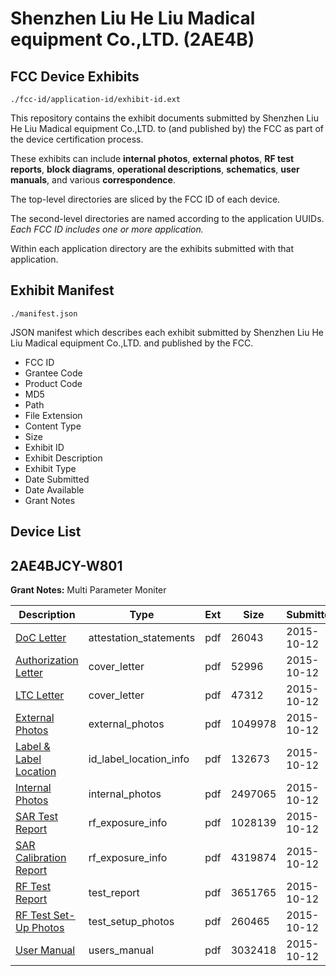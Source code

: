 # Shenzhen Liu He Liu Madical equipment Co.,LTD. (2AE4B)
## FCC Device Exhibits

```
./fcc-id/application-id/exhibit-id.ext
```

This repository contains the exhibit documents submitted by Shenzhen Liu He Liu Madical equipment Co.,LTD. to (and published by) the FCC as part of the device certification process.

These exhibits can include **internal photos**, **external photos**, **RF test reports**, **block diagrams**, **operational descriptions**, **schematics**, **user manuals**, and various **correspondence**.

The top-level directories are sliced by the FCC ID of each device.

The second-level directories are named according to the application UUIDs. *Each FCC ID includes one or more application.*

Within each application directory are the exhibits submitted with that application. 

## Exhibit Manifest

```
./manifest.json
```

JSON manifest which describes each exhibit submitted by Shenzhen Liu He Liu Madical equipment Co.,LTD. and published by the FCC.

- FCC ID
- Grantee Code
- Product Code
- MD5
- Path
- File Extension
- Content Type
- Size
- Exhibit ID
- Exhibit Description
- Exhibit Type
- Date Submitted
- Date Available
- Grant Notes

## Device List
## 2AE4BJCY-W801
**Grant Notes:** Multi Parameter Moniter

| Description | Type | Ext | Size | Submitted | Available |
| ----------- | ---- | --- | ---- | --------- | --------- |
| [DoC Letter](2AE4BJCY-W801/866d83c9355d71e9adf0b3fbc3f2b3d5/2778559.pdf) | attestation_statements | pdf | 26043 | 2015-10-12 | 2015-10-12 |
| [Authorization Letter](2AE4BJCY-W801/866d83c9355d71e9adf0b3fbc3f2b3d5/2778561.pdf) | cover_letter | pdf | 52996 | 2015-10-12 | 2015-10-12 |
| [LTC Letter](2AE4BJCY-W801/866d83c9355d71e9adf0b3fbc3f2b3d5/2778562.pdf) | cover_letter | pdf | 47312 | 2015-10-12 | 2015-10-12 |
| [External Photos](2AE4BJCY-W801/866d83c9355d71e9adf0b3fbc3f2b3d5/2778563.pdf) | external_photos | pdf | 1049978 | 2015-10-12 | 2015-10-12 |
| [Label & Label Location](2AE4BJCY-W801/866d83c9355d71e9adf0b3fbc3f2b3d5/2778564.pdf) | id_label_location_info | pdf | 132673 | 2015-10-12 | 2015-10-12 |
| [Internal Photos](2AE4BJCY-W801/866d83c9355d71e9adf0b3fbc3f2b3d5/2778565.pdf) | internal_photos | pdf | 2497065 | 2015-10-12 | 2015-10-12 |
| [SAR Test Report](2AE4BJCY-W801/866d83c9355d71e9adf0b3fbc3f2b3d5/2778594.pdf) | rf_exposure_info | pdf | 1028139 | 2015-10-12 | 2015-10-12 |
| [SAR Calibration Report](2AE4BJCY-W801/866d83c9355d71e9adf0b3fbc3f2b3d5/2778610.pdf) | rf_exposure_info | pdf | 4319874 | 2015-10-12 | 2015-10-12 |
| [RF Test Report](2AE4BJCY-W801/866d83c9355d71e9adf0b3fbc3f2b3d5/2778595.pdf) | test_report | pdf | 3651765 | 2015-10-12 | 2015-10-12 |
| [RF Test Set-Up Photos](2AE4BJCY-W801/866d83c9355d71e9adf0b3fbc3f2b3d5/2778596.pdf) | test_setup_photos | pdf | 260465 | 2015-10-12 | 2015-10-12 |
| [User Manual](2AE4BJCY-W801/866d83c9355d71e9adf0b3fbc3f2b3d5/2778573.pdf) | users_manual | pdf | 3032418 | 2015-10-12 | 2015-10-12 |
